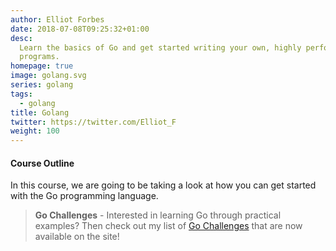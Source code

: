 ```yaml
---
author: Elliot Forbes
date: 2018-07-08T09:25:32+01:00
desc:
  Learn the basics of Go and get started writing your own, highly performant Go
  programs.
homepage: true
image: golang.svg
series: golang
tags:
  - golang
title: Golang
twitter: https://twitter.com/Elliot_F
weight: 100
---
```


#### Course Outline

In this course, we are going to be taking a look at how you can get started with
the Go programming language.

> **Go Challenges** - Interested in learning Go through practical examples? Then check out my list of [Go Challenges](/challenges/go/) that are now available on the site!